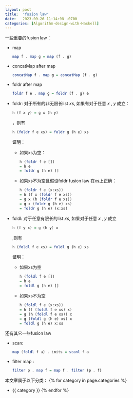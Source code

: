 ```yaml
---
layout: post
title:  "fusion law"
date:   2023-09-26 11:14:08 -0700
categories: [Algorithm-design-with-Haskell]
---
```


一些重要的fusion law：
+ map
  ```haskell
  map f . map g = map (f . g)
  ```

+ concatMap after map
  ```haskell
  concatMap f . map g = concatMap (f . g)
  ```

+ foldr after map
  ```haskell
  foldr f e . map g = foldr (f . g) e
  ```

+ foldr: 对于所有的非无限长list _xs_, 如果有对于任意 _x_ , _y_ 成立：
  ```haskell
  h (f x y) = g x (h y)
  ```
  ，则有
  ```haskell
  h (foldr f e xs) = foldr g (h e) xs
  ```
  证明：
  
  + 如果xs为空：
    ```haskell
    h (foldr f e [])
    = h e
    = foldr g (h e) []
    ```

  + 如果xs不为空且假设foldr fusion law 在xs上正确：
    ```haskell
    h (foldr f e (x:xs))
    = h (f x (foldr f e xs))
    = g x (h (foldr f e xs))
    = g x (foldr g (h e) xs)
    = foldr g (h e) (x:xs)
    ```

+ foldl: 对于任意有限长的list _xs_, 如果对于任意 _x_ , _y_ 成立
  ```haskell
  h (f y x) = g (h y) x
  ```
  ,则有
  ```haskell
  h (foldl f e xs) = foldl g (h e) xs
  ```
  证明：
  
  + 如果xs为空
    ```haskell
    h (foldl f e [])
    = h e
    = foldl g (h e) []
    ```
  + 如果xs不为空
    ```haskell
    h (foldl f e (x:xs))
    = h (f (foldl f e xs) x)
    = g (h (foldl f e xs)) x
    = g (foldl g (h e) xs) x
    = foldl g (h e) x:xs
    ```

还有其它一些fusion law
+ scan:
  ```haskell
  map (foldl f a) . inits = scanl f a
  ```

+ filter map :
  ```haskell
  filter p . map f = map f . filter (p . f)
  ```



本文章属于以下分类：
{% for category in page.categories %}
- {{ category }}
{% endfor %}